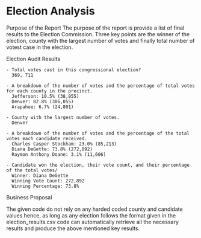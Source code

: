 # Election Analysis
Purpose of the Report
The purpose of the report is provide a list of final results to the Election Commission. Three key points are the winner of the election, county with the largest number of votes and finally total number of votest case in the election.
    
Election Audit Results

    - Total votes cast in this congressional election?
      369, 711
      
    - A breakdown of the number of votes and the percentage of total votes for each county in the precinct.
      Jefferson: 10.5% (38,855)
      Denver: 82.8% (306,055)
      Arapahoe: 6.7% (24,801)
      
    - County with the largest number of votes.
      Denver
      
    - A breakdown of the number of votes and the percentage of the total votes each candidate received.
      Charles Casper Stockham: 23.0% (85,213)
      Diana DeGette: 73.8% (272,892)
      Raymon Anthony Doane: 3.1% (11,606)
      
    - Candidate won the election, their vote count, and their percentage of the total votes/
      Winner: Diana DeGette
      Winning Vote Count: 272,892
      Winning Percentage: 73.8%

Business Proposal

The given code do not rely on any harded coded county and candidate values hence, as long as any election follows the format given in the election_results.csv code can automatically retrieve all the necessary results and produce the above mentioned key results.
